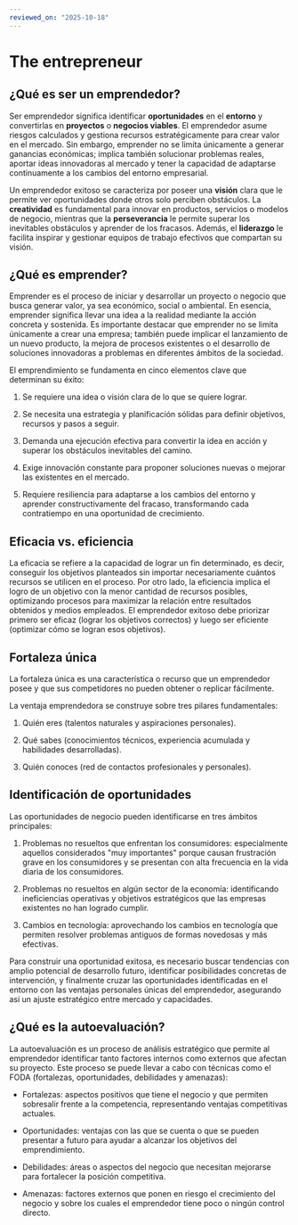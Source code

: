 ```yaml
---
reviewed_on: "2025-10-18"
---
```


# The entrepreneur

## ¿Qué es ser un emprendedor?

Ser emprendedor significa identificar **oportunidades** en el **entorno** y convertirlas en **proyectos** o **negocios viables**. El emprendedor asume riesgos calculados y gestiona recursos estratégicamente para crear valor en el mercado. Sin embargo, emprender no se limita únicamente a generar ganancias económicas; implica también solucionar problemas reales, aportar ideas innovadoras al mercado y tener la capacidad de adaptarse continuamente a los cambios del entorno empresarial.

Un emprendedor exitoso se caracteriza por poseer una **visión** clara que le permite ver oportunidades donde otros solo perciben obstáculos. La **creatividad** es fundamental para innovar en productos, servicios o modelos de negocio, mientras que la **perseverancia** le permite superar los inevitables obstáculos y aprender de los fracasos. Además, el **liderazgo** le facilita inspirar y gestionar equipos de trabajo efectivos que compartan su visión.

## ¿Qué es emprender?

Emprender es el proceso de iniciar y desarrollar un proyecto o negocio que busca generar valor, ya sea económico, social o ambiental. En esencia, emprender significa llevar una idea a la realidad mediante la acción concreta y sostenida. Es importante destacar que emprender no se limita únicamente a crear una empresa; también puede implicar el lanzamiento de un nuevo producto, la mejora de procesos existentes o el desarrollo de soluciones innovadoras a problemas en diferentes ámbitos de la sociedad.

El emprendimiento se fundamenta en cinco elementos clave que determinan su éxito:

1. Se requiere una idea o visión clara de lo que se quiere lograr.

2. Se necesita una estrategia y planificación sólidas para definir objetivos, recursos y pasos a seguir.

3. Demanda una ejecución efectiva para convertir la idea en acción y superar los obstáculos inevitables del camino.

4. Exige innovación constante para proponer soluciones nuevas o mejorar las existentes en el mercado.

5. Requiere resiliencia para adaptarse a los cambios del entorno y aprender constructivamente del fracaso, transformando cada contratiempo en una oportunidad de crecimiento.

## Eficacia vs. eficiencia

La eficacia se refiere a la capacidad de lograr un fin determinado, es decir, conseguir los objetivos planteados sin importar necesariamente cuántos recursos se utilicen en el proceso. Por otro lado, la eficiencia implica el logro de un objetivo con la menor cantidad de recursos posibles, optimizando procesos para maximizar la relación entre resultados obtenidos y medios empleados. El emprendedor exitoso debe priorizar primero ser eficaz (lograr los objetivos correctos) y luego ser eficiente (optimizar cómo se logran esos objetivos).

## Fortaleza única

La fortaleza única es una característica o recurso que un emprendedor posee y que sus competidores no pueden obtener o replicar fácilmente.

La ventaja emprendedora se construye sobre tres pilares fundamentales:

1. Quién eres (talentos naturales y aspiraciones personales).

2. Qué sabes (conocimientos técnicos, experiencia acumulada y habilidades desarrolladas).

3. Quién conoces (red de contactos profesionales y personales).

## Identificación de oportunidades

Las oportunidades de negocio pueden identificarse en tres ámbitos principales:

1. Problemas no resueltos que enfrentan los consumidores: especialmente aquellos considerados "muy importantes" porque causan frustración grave en los consumidores y se presentan con alta frecuencia en la vida diaria de los consumidores.

2. Problemas no resueltos en algún sector de la economía: identificando ineficiencias operativas y objetivos estratégicos que las empresas existentes no han logrado cumplir.

3. Cambios en tecnología: aprovechando los cambios en tecnología que permiten resolver problemas antiguos de formas novedosas y más efectivas.

Para construir una oportunidad exitosa, es necesario buscar tendencias con amplio potencial de desarrollo futuro, identificar posibilidades concretas de intervención, y finalmente cruzar las oportunidades identificadas en el entorno con las ventajas personales únicas del emprendedor, asegurando así un ajuste estratégico entre mercado y capacidades.

## ¿Qué es la autoevaluación?

La autoevaluación es un proceso de análisis estratégico que permite al emprendedor identificar tanto factores internos como externos que afectan su proyecto. Este proceso se puede llevar a cabo con técnicas como el FODA (fortalezas, oportunidades, debilidades y amenazas):

- Fortalezas: aspectos positivos que tiene el negocio y que permiten sobresalir frente a la competencia, representando ventajas competitivas actuales.

- Oportunidades: ventajas con las que se cuenta o que se pueden presentar a futuro para ayudar a alcanzar los objetivos del emprendimiento.

- Debilidades: áreas o aspectos del negocio que necesitan mejorarse para fortalecer la posición competitiva.

- Amenazas: factores externos que ponen en riesgo el crecimiento del negocio y sobre los cuales el emprendedor tiene poco o ningún control directo.
